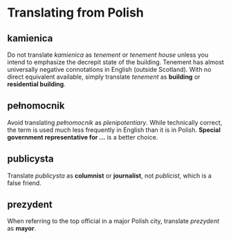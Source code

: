 # Translating from Polish

## kamienica

Do not translate _kamienica_ as _tenement_ or _tenement house_ unless you intend to emphasize the decrepit state of the building. Tenement has almost universally negative connotations in English (outside Scotland). With no direct equivalent available, simply translate _tenement_ as **building** or **residential building**.

## pełnomocnik

Avoid translating _pełnomocnik_ as _plenipotentiary_. While technically correct, the term is used much less frequently in English than it is in Polish. **Special government representative for …** is a better choice.

## publicysta

Translate _publicysta_ as **columnist** or **journalist**, not _publicist_, which is a false friend.

## prezydent

When referring to the top official in a major Polish city, translate _prezydent_ as **mayor**.
